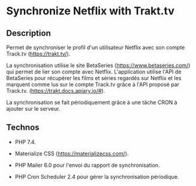 # Synchronize Netflix with Trakt.tv

## Description

Permet de synchroniser le profil d'un utilisateur Netflix avec son compte Track.tv (https://trakt.tv/).

La synchronisation utilise le site BetaSeries (https://www.betaseries.com/) qui permet de lier son compte avec Netflix. L'application utilise l'API de BetaSeries pour récupérer les films et séries regardés sur Netflix et les marquent comme lus sur le compte Track.tv grâce à l'API proposé par Track.tv. (https://trakt.docs.apiary.io/#).

La synchronisation se fait périodiquement grâce à une tâche CRON à ajouter sur le serveur.

## Technos

- PHP 7.4.

- Materialize CSS (https://materializecss.com/).
- PHP Mailer 6.0 pour l'envoi du rapport de synchronisation.
- PHP Cron Scheduler 2.4 pour gérer la synchronisation périodique.